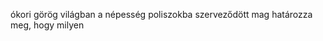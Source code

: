 







ókori görög világban a népesség poliszokba szerveződött
mag határozza meg, hogy milyen 

















































